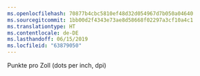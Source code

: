 ```yaml
---
ms.openlocfilehash: 70877b4cbc5810ef48d32d054967d7b050a04640
ms.sourcegitcommit: 1bb00d2f4343e73ae8d58668f02297a3cf10a4c1
ms.translationtype: HT
ms.contentlocale: de-DE
ms.lasthandoff: 06/15/2019
ms.locfileid: "63879050"
---
```

Punkte pro Zoll (dots per inch, dpi)